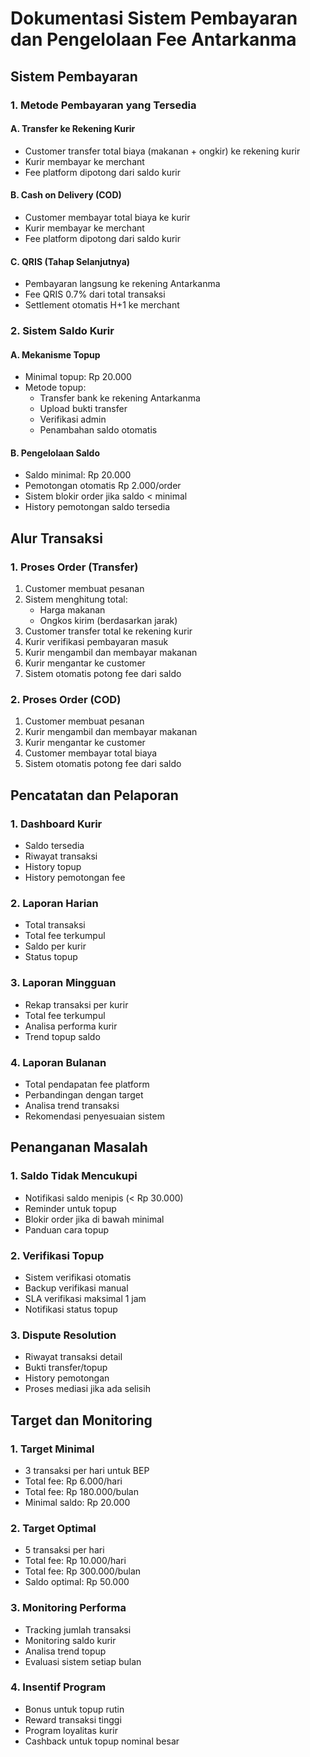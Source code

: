 # Dokumentasi Sistem Pembayaran dan Pengelolaan Fee Antarkanma

## Sistem Pembayaran

### 1. Metode Pembayaran yang Tersedia

#### A. Transfer ke Rekening Kurir
- Customer transfer total biaya (makanan + ongkir) ke rekening kurir
- Kurir membayar ke merchant
- Fee platform dipotong dari saldo kurir

#### B. Cash on Delivery (COD)
- Customer membayar total biaya ke kurir
- Kurir membayar ke merchant
- Fee platform dipotong dari saldo kurir

#### C. QRIS (Tahap Selanjutnya)
- Pembayaran langsung ke rekening Antarkanma
- Fee QRIS 0.7% dari total transaksi
- Settlement otomatis H+1 ke merchant

### 2. Sistem Saldo Kurir

#### A. Mekanisme Topup
- Minimal topup: Rp 20.000
- Metode topup:
  * Transfer bank ke rekening Antarkanma
  * Upload bukti transfer
  * Verifikasi admin
  * Penambahan saldo otomatis

#### B. Pengelolaan Saldo
- Saldo minimal: Rp 20.000
- Pemotongan otomatis Rp 2.000/order
- Sistem blokir order jika saldo < minimal
- History pemotongan saldo tersedia

## Alur Transaksi

### 1. Proses Order (Transfer)
1. Customer membuat pesanan
2. Sistem menghitung total:
   - Harga makanan
   - Ongkos kirim (berdasarkan jarak)
3. Customer transfer total ke rekening kurir
4. Kurir verifikasi pembayaran masuk
5. Kurir mengambil dan membayar makanan
6. Kurir mengantar ke customer
7. Sistem otomatis potong fee dari saldo

### 2. Proses Order (COD)
1. Customer membuat pesanan
2. Kurir mengambil dan membayar makanan
3. Kurir mengantar ke customer
4. Customer membayar total biaya
5. Sistem otomatis potong fee dari saldo

## Pencatatan dan Pelaporan

### 1. Dashboard Kurir
- Saldo tersedia
- Riwayat transaksi
- History topup
- History pemotongan fee

### 2. Laporan Harian
- Total transaksi
- Total fee terkumpul
- Saldo per kurir
- Status topup

### 3. Laporan Mingguan
- Rekap transaksi per kurir
- Total fee terkumpul
- Analisa performa kurir
- Trend topup saldo

### 4. Laporan Bulanan
- Total pendapatan fee platform
- Perbandingan dengan target
- Analisa trend transaksi
- Rekomendasi penyesuaian sistem

## Penanganan Masalah

### 1. Saldo Tidak Mencukupi
- Notifikasi saldo menipis (< Rp 30.000)
- Reminder untuk topup
- Blokir order jika di bawah minimal
- Panduan cara topup

### 2. Verifikasi Topup
- Sistem verifikasi otomatis
- Backup verifikasi manual
- SLA verifikasi maksimal 1 jam
- Notifikasi status topup

### 3. Dispute Resolution
- Riwayat transaksi detail
- Bukti transfer/topup
- History pemotongan
- Proses mediasi jika ada selisih

## Target dan Monitoring

### 1. Target Minimal
- 3 transaksi per hari untuk BEP
- Total fee: Rp 6.000/hari
- Total fee: Rp 180.000/bulan
- Minimal saldo: Rp 20.000

### 2. Target Optimal
- 5 transaksi per hari
- Total fee: Rp 10.000/hari
- Total fee: Rp 300.000/bulan
- Saldo optimal: Rp 50.000

### 3. Monitoring Performa
- Tracking jumlah transaksi
- Monitoring saldo kurir
- Analisa trend topup
- Evaluasi sistem setiap bulan

### 4. Insentif Program
- Bonus untuk topup rutin
- Reward transaksi tinggi
- Program loyalitas kurir
- Cashback untuk topup nominal besar
